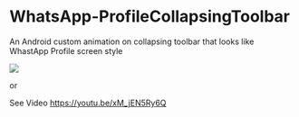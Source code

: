 # WhatsApp-ProfileCollapsingToolbar
An Android custom animation on collapsing toolbar that looks like WhastApp Profile screen style

![](http://res.cloudinary.com/dxnaokvsf/image/upload/v1450120233/ezgif.com-optimize_tsnyaf.gif)

or 

See Video https://youtu.be/xM_jEN5Ry6Q
